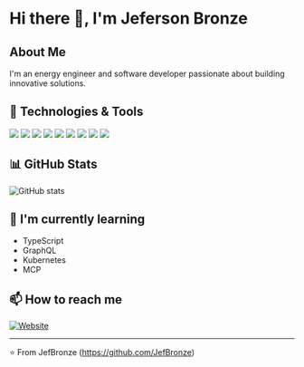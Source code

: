 # Hi there 👋, I'm Jeferson Bronze

## About Me
I'm an energy engineer and software developer passionate about building innovative solutions.

## 🔧 Technologies & Tools
![](https://img.shields.io/badge/Code-JavaScript-informational?style=flat&logo=javascript&logoColor=white&color=2bbc8a)
![](https://img.shields.io/badge/Code-Python-informational?style=flat&logo=python&logoColor=white&color=2bbc8a)
![](https://img.shields.io/badge/Code-React-informational?style=flat&logo=react&logoColor=white&color=2bbc8a)
![](https://img.shields.io/badge/Code-Node.js-informational?style=flat&logo=node.js&logoColor=white&color=2bbc8a)
![](https://img.shields.io/badge/Database-MongoDB-informational?style=flat&logo=mongodb&logoColor=white&color=2bbc8a)
![](https://img.shields.io/badge/Database-PostgreSQL-informational?style=flat&logo=postgresql&logoColor=white&color=2bbc8a)
![](https://img.shields.io/badge/Tools-Docker-informational?style=flat&logo=docker&logoColor=white&color=2bbc8a)
![](https://img.shields.io/badge/Tools-Git-informational?style=flat&logo=git&logoColor=white&color=2bbc8a)
![](https://img.shields.io/badge/Cloud-AWS-informational?style=flat&logo=amazon-aws&logoColor=white&color=2bbc8a)

## 📊 GitHub Stats
![GitHub stats](https://github-readme-stats.vercel.app/api?username=JefBronze&show_icons=true&theme=tokyonight)

## 🌱 I'm currently learning
- TypeScript
- GraphQL
- Kubernetes
- MCP  

## 📫 How to reach me
[![Website](https://img.shields.io/badge/Website-Visit-blue?style=flat&logo=google-chrome)](https://jefersonbronze.com)

---

⭐️ From JefBronze (https://github.com/JefBronze)

